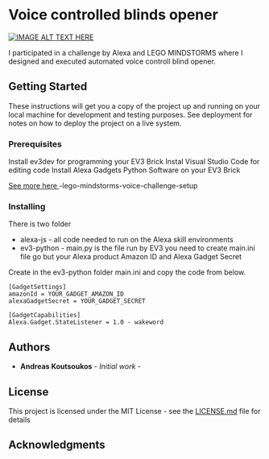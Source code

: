 # Voice controlled blinds opener

[![IMAGE ALT TEXT HERE](https://img.youtube.com/vi/RTZhS4Dwv1M/0.jpg)](https://www.youtube.com/watch?v=RTZhS4Dwv1M)

I participated in a challenge by Alexa and LEGO MINDSTORMS where I designed and executed automated voice controll blind opener.

## Getting Started

These instructions will get you a copy of the project up and running on your local machine for development and testing purposes. See deployment for notes on how to deploy the project on a live system.

### Prerequisites

Install ev3dev for programming your EV3 Brick
Instal Visual Studio Code for editing code
Install Alexa Gadgets Python Software on your EV3 Brick

[See more here ](https://www.hackster.io/alexagadgets/lego-mindstorms-voice-challenge-setup-17300f) -lego-mindstorms-voice-challenge-setup

### Installing

There is two folder 
* alexa-js -  all code needed to run on the Alexa skill environments
* ev3-python - main.py is the file run by EV3 you need to create main.ini file go but your Alexa product Amazon ID and Alexa Gadget Secret

Create in the ev3-python folder main.ini and copy the code from below.
```
[GadgetSettings]
amazonId = YOUR_GADGET_AMAZON_ID
alexaGadgetSecret = YOUR_GADGET_SECRET

[GadgetCapabilities]
Alexa.Gadget.StateListener = 1.0 - wakeword
```

## Authors

* **Andreas Koutsoukos** - *Initial work* - 

## License

This project is licensed under the MIT License - see the [LICENSE.md](LICENSE.md) file for details

## Acknowledgments

